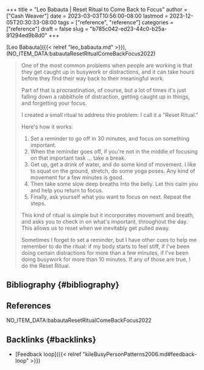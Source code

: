 +++
title = "Leo Babauta | Reset Ritual to Come Back to Focus"
author = ["Cash Weaver"]
date = 2023-03-03T10:56:00-08:00
lastmod = 2023-12-05T20:30:33-08:00
tags = ["reference", "reference"]
categories = ["reference"]
draft = false
slug = "b785c042-ed23-44c0-b25a-91294ed9b8d0"
+++

[Leo Babauta]({{< relref "leo_babauta.md" >}}), (NO_ITEM_DATA:babautaResetRitualComeBackFocus2022)

> One of the most common problems when people are working is that they get caught up in busywork or distractions, and it can take hours before they find their way back to their meaningful work.
>
> Part of that is procrastination, of course, but a lot of times it's just falling down a rabbithole of distraction, getting caught up in things, and forgetting your focus.
>
> I created a small ritual to address this problem: I call it a "Reset Ritual."
>
> Here's how it works:
>
> 1.  Set a reminder to go off in 30 minutes, and focus on something important.
> 2.  When the reminder goes off, if you're not in the middle of focusing on that important task ... take a break.
> 3.  Get up, get a drink of water, and do some kind of movement. I like to squat on the ground, stretch, do some yoga poses. Any kind of movement for a few minutes is good.
> 4.  Then take some slow deep breaths into the belly. Let this calm you and help you return to focus.
> 5.  Finally, ask yourself what you want to focus on next. Repeat the steps.
>
> This kind of ritual is simple but it incorporates movement and breath, and asks you to check in on what's important, throughout the day. This allows us to reset when we inevitably get pulled away.
>
> Sometimes I forget to set a reminder, but I have other cues to help me remember to do the ritual: if my body starts to feel stiff, if I've been doing certain distractions for more than a few minutes, if I've been doing busywork for more than 10 minutes. If any of those are true, I do the Reset Ritual.


## Bibliography {#bibliography}

## References

<style>.csl-entry{text-indent: -1.5em; margin-left: 1.5em;}</style><div class="csl-bib-body">
  <div class="csl-entry">NO_ITEM_DATA:babautaResetRitualComeBackFocus2022</div>
</div>


## Backlinks {#backlinks}

-   [Feedback loop]({{< relref "kileBusyPersonPatterns2006.md#feedback-loop" >}})
